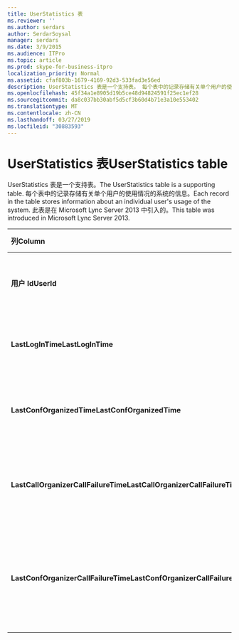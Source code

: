 ```yaml
---
title: UserStatistics 表
ms.reviewer: ''
ms.author: serdars
author: SerdarSoysal
manager: serdars
ms.date: 3/9/2015
ms.audience: ITPro
ms.topic: article
ms.prod: skype-for-business-itpro
localization_priority: Normal
ms.assetid: cfaf803b-1679-4169-92d3-533fad3e56ed
description: UserStatistics 表是一个支持表。 每个表中的记录存储有关单个用户的使用情况的系统的信息。 此表是在 Microsoft Lync Server 2013 中引入的。
ms.openlocfilehash: 45f34a1e8905d19b5ce48d94824591f25ec1ef28
ms.sourcegitcommit: da8c037bb30abf5d5cf3b60d4b71e3a10e553402
ms.translationtype: MT
ms.contentlocale: zh-CN
ms.lasthandoff: 03/27/2019
ms.locfileid: "30883593"
---
```

# <a name="userstatistics-table"></a><span data-ttu-id="d0c84-105">UserStatistics 表</span><span class="sxs-lookup"><span data-stu-id="d0c84-105">UserStatistics table</span></span>
 
<span data-ttu-id="d0c84-106">UserStatistics 表是一个支持表。</span><span class="sxs-lookup"><span data-stu-id="d0c84-106">The UserStatistics table is a supporting table.</span></span> <span data-ttu-id="d0c84-107">每个表中的记录存储有关单个用户的使用情况的系统的信息。</span><span class="sxs-lookup"><span data-stu-id="d0c84-107">Each record in the table stores information about an individual user's usage of the system.</span></span> <span data-ttu-id="d0c84-108">此表是在 Microsoft Lync Server 2013 中引入的。</span><span class="sxs-lookup"><span data-stu-id="d0c84-108">This table was introduced in Microsoft Lync Server 2013.</span></span>
  
|<span data-ttu-id="d0c84-109">**列**</span><span class="sxs-lookup"><span data-stu-id="d0c84-109">**Column**</span></span>|<span data-ttu-id="d0c84-110">**数据类型**</span><span class="sxs-lookup"><span data-stu-id="d0c84-110">**Data Type**</span></span>|<span data-ttu-id="d0c84-111">**键/索引**</span><span class="sxs-lookup"><span data-stu-id="d0c84-111">**Key/Index**</span></span>|<span data-ttu-id="d0c84-112">**详细信息**</span><span class="sxs-lookup"><span data-stu-id="d0c84-112">**Details**</span></span>|
|:-----|:-----|:-----|:-----|
|<span data-ttu-id="d0c84-113">**用户 Id**</span><span class="sxs-lookup"><span data-stu-id="d0c84-113">**UserId**</span></span> <br/> |<span data-ttu-id="d0c84-114">int</span><span class="sxs-lookup"><span data-stu-id="d0c84-114">int</span></span>  <br/> |<span data-ttu-id="d0c84-115">Primary</span><span class="sxs-lookup"><span data-stu-id="d0c84-115">Primary</span></span>  <br/> |<span data-ttu-id="d0c84-116">标识此用户的唯一编号。</span><span class="sxs-lookup"><span data-stu-id="d0c84-116">Unique number identifying this user.</span></span>  <br/> |
|<span data-ttu-id="d0c84-117">**LastLogInTime**</span><span class="sxs-lookup"><span data-stu-id="d0c84-117">**LastLogInTime**</span></span> <br/> |<span data-ttu-id="d0c84-118">datetime</span><span class="sxs-lookup"><span data-stu-id="d0c84-118">datetime</span></span>  <br/> ||<span data-ttu-id="d0c84-119">最后一次用户身份登录。</span><span class="sxs-lookup"><span data-stu-id="d0c84-119">Last time the user logged in.</span></span>  <br/> |
|<span data-ttu-id="d0c84-120">**LastConfOrganizedTime**</span><span class="sxs-lookup"><span data-stu-id="d0c84-120">**LastConfOrganizedTime**</span></span> <br/> |<span data-ttu-id="d0c84-121">datetime</span><span class="sxs-lookup"><span data-stu-id="d0c84-121">datetime</span></span>  <br/> ||<span data-ttu-id="d0c84-122">最后一次用户组织会议。</span><span class="sxs-lookup"><span data-stu-id="d0c84-122">Last time the user organized a conference.</span></span>  <br/> |
|<span data-ttu-id="d0c84-123">**LastCallOrganizerCallFailureTime**</span><span class="sxs-lookup"><span data-stu-id="d0c84-123">**LastCallOrganizerCallFailureTime**</span></span> <br/> |<span data-ttu-id="d0c84-124">datetime</span><span class="sxs-lookup"><span data-stu-id="d0c84-124">datetime</span></span>  <br/> ||<span data-ttu-id="d0c84-125">最后一次用户遇到呼叫失败。</span><span class="sxs-lookup"><span data-stu-id="d0c84-125">Last time the user experienced a call failure.</span></span>  <br/> |
|<span data-ttu-id="d0c84-126">**LastConfOrganizerCallFailureTime**</span><span class="sxs-lookup"><span data-stu-id="d0c84-126">**LastConfOrganizerCallFailureTime**</span></span> <br/> |<span data-ttu-id="d0c84-127">datetime</span><span class="sxs-lookup"><span data-stu-id="d0c84-127">datetime</span></span>  <br/> ||<span data-ttu-id="d0c84-128">最后一次用户作为会议组织者遇到呼叫失败。</span><span class="sxs-lookup"><span data-stu-id="d0c84-128">Last time the user experienced a call failure as a conference organizer.</span></span>  <br/> |
   

